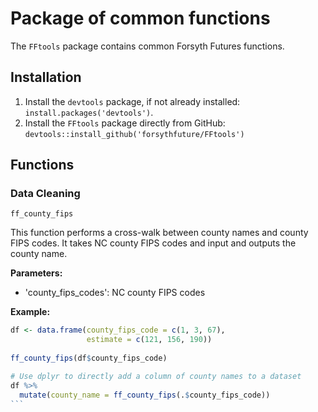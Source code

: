 # Package of common functions
The `FFtools` package contains common Forsyth Futures functions.

## Installation
1. Install the `devtools` package, if not already installed: `install.packages('devtools')`.
2. Install the `FFtools` package directly from GitHub:  `devtools::install_github('forsythfuture/FFtools')`

## Functions

### Data Cleaning

`ff_county_fips`

This function performs a cross-walk between county names and county FIPS codes. It takes NC county FIPS codes and input and outputs the county name.

**Parameters:**
* 'county_fips_codes': NC county FIPS codes

**Example:**
````r
df <- data.frame(county_fips_code = c(1, 3, 67),
                 estimate = c(121, 156, 190))
                 
ff_county_fips(df$county_fips_code)

# Use dplyr to directly add a column of county names to a dataset
df %>%
  mutate(county_name = ff_county_fips(.$county_fips_code))
```


